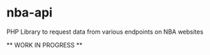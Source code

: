 # nba-api
PHP Library to request data from various endpoints on NBA websites

** WORK IN PROGRESS **
